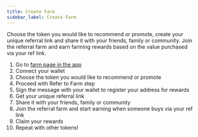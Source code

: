 ```yaml
---
title: Create Farm
sidebar_label: Create Farm
---
```


Choose the token you would like to recommend or promote, create your unique referral link and share it with your friends, family or community. Join the referral farm and earn farming rewards based on the value purchased via your ref link. 
1. Go to [farm page in the app](https://app.attrace.com/farms)
1. Connect your wallet
1. Choose the token you would like to recommend or promote 
1. Proceed with Refer to Farm step
1. Sign the message with your wallet to register your address for rewards
1. Get your unique referral link 
1. Share it with your friends, family or community
1. Join the referral farm and start earning when someone buys via your ref link
1. Claim your rewards
1. Repeat with other tokens!

